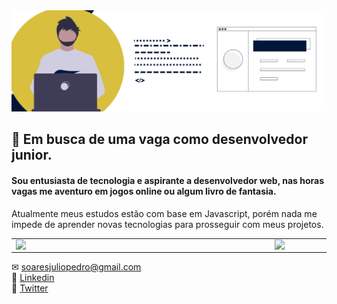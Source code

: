 <img src="https://github.com/pjulioss/pjulioss/blob/master/bg.png">  

## 🔎 Em busca de uma vaga como desenvolvedor junior.  

#### Sou entusiasta de tecnologia e aspirante a desenvolvedor web, nas horas vagas me aventuro em jogos online ou algum livro de fantasia.

Atualmente meus estudos estão com base em Javascript, porém nada me impede de aprender novas tecnologias para prosseguir com meus projetos. 

<center>
<table>
    <tr>
        <td><img width="400px" align="left" src="https://github-readme-stats.vercel.app/api/top-langs/?username=pjulioss&hide=html&layout=compact&theme=buefy" /></td>
        <td><img width="495px" align="left" src="https://github-readme-stats.vercel.app/api?username=pjulioss&theme=buefy"/></td>
    </tr>   
</table>
</center>  
  

✉ soaresjuliopedro@gmail.com  
👔 [Linkedin](https://www.linkedin.com/in/pjulioss/)  
🔹 [Twitter](https://www.twitter.com/pjulioss)
